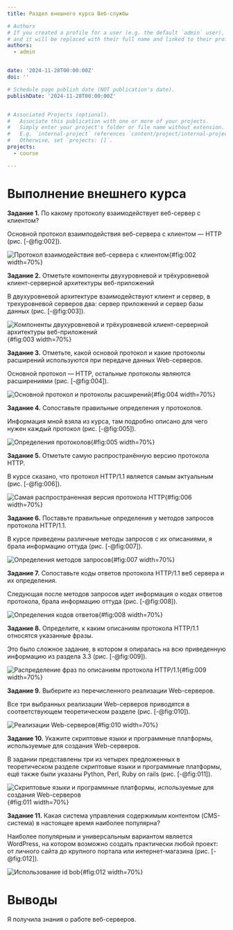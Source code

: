 ```yaml
---
title: Раздел внешнего курса Веб-службы

# Authors
# If you created a profile for a user (e.g. the default `admin` user), write the username (folder name) here
# and it will be replaced with their full name and linked to their profile.
authors:
  - admin


date: '2024-11-28T00:00:00Z'
doi: ''

# Schedule page publish date (NOT publication's date).
publishDate: '2024-11-28T00:00:00Z'


# Associated Projects (optional).
#   Associate this publication with one or more of your projects.
#   Simply enter your project's folder or file name without extension.
#   E.g. `internal-project` references `content/project/internal-project/index.md`.
#   Otherwise, set `projects: []`.
projects:
  - course

---
```


# Выполнение внешнего курса


**Задание 1.** По какому протоколу взаимодействует веб-сервер с клиентом?

Основной протокол взаимподействия веб-сервера с клиентом — HTTP (рис. [-@fig:002]).

![Протокол взаимодействия веб-сервера с клиентом](image/курс6.png){#fig:002 width=70%}


**Задание 2.** Отметьте компоненты двухуровневой и трёхуровневой клиент-серверной архитектуры веб-приложений

В двухуровневой архитектуре взаимодействуют клиент и сервер, в трехуровневой серверов два: сервер приложений и сервер базы данных (рис. [-@fig:003]).

![Компоненты двухуровневой и трёхуровневой клиент-серверной архитектуры веб-приложений](image/курс7.png){#fig:003 width=70%}

**Задание 3.** Отметьте, какой основой протокол и какие протоколы расширений используются при передаче данных Web-серверов.

Основной протокол — HTTP, остальные протоколы являются расширениями (рис. [-@fig:004]).

![Основной протокол и протоколы расширений](image/курс8.png){#fig:004 width=70%}


**Задание 4.** Сопоставьте правильные определения у протоколов.

Информация мной взяла из курса, там подробно описано для чего нужен каждый протокол (рис. [-@fig:005]).

![Определения протоколов](image/курс9.png){#fig:005 width=70%}


**Задание 5.** Отметьте самую распространённую версию протокола HTTP.

В курсе сказано, что протокол HTTP/1.1 является самым актуальным (рис. [-@fig:006]).

![Самая распространенная версия протокола HTTP](image/курс10.png){#fig:006 width=70%}

**Задание 6.** Поставьте правильные определения у методов запросов протокола HTTP/1.1.

В курсе приведены различные методы запросов с их описаниями, я брала информацию оттуда (рис. [-@fig:007]).

![Определения методов запросов](image/курс11.png){#fig:007 width=70%}

**Задание 7.** Сопоставьте коды ответов протокола HTTP/1.1 веб сервера и их определения.

Следующая после методов запросов идет информация о кодах ответов протокола, брала информацию оттуда (рис. [-@fig:008]).

![Определения кодов ответов](image/курс12.png){#fig:008 width=70%}

**Задание 8.** Определите, к каким описаниям протокола HTTP/1.1 относятся указанные фразы.

Это было сложное задание, в котором я опиралась на всю приведенную информацию из раздела 3.3 (рис. [-@fig:009]).

![Распределение фраз по описаниям протокола HTTP/1.1](image/курс13.png){#fig:009 width=70%}

**Задание 9.** Выберите из перечисленного реализации Web-серверов.

Все три выбранных реализации Web-серверов приводятся в соответствующем теоретическом разделе (рис. [-@fig:010]).

![Реализации Web-серверов](image/курс14.png){#fig:010 width=70%}

**Задание 10.** Укажите скриптовые языки и программные платформы, используемые для создания Web-серверов.

В задании представлены три из четырех предложенных в теоретическом разделе скриптовые языки и программные платформы, ещё также были указаны Python, Perl, Ruby on rails (рис. [-@fig:011]).

![Скриптовые языки и программные платформы, используемые для создания Web-серверов](image/курс15.png){#fig:011 width=70%}

**Задание 11.** Какая система управления содержимым контентом (CMS-система) в настоящее время наиболее популярна?

Наиболее популярным и универсальным вариантом является WordPress, на котором возможно создать практически любой проект: от личного сайта до крупного портала или интернет-магазина (рис. [-@fig:012]).

![Использование id bob](image/курс16.png){#fig:012 width=70%}


# Выводы

Я получила знания о работе веб-серверов.


